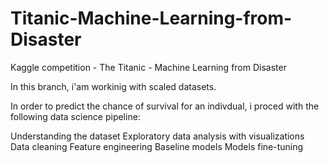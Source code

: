 # Titanic-Machine-Learning-from-Disaster
Kaggle competition - The Titanic - Machine Learning from Disaster


In this branch, i'am workinig with scaled datasets.


In order to predict the chance of survival for an indivdual, i proced with the following data science pipeline: 

Understanding the dataset
Exploratory data analysis with visualizations
Data cleaning
Feature engineering
Baseline models 
Models fine-tuning